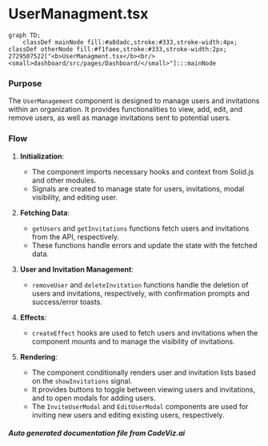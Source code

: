 # UserManagment.tsx

```mermaid
graph TD;
    classDef mainNode fill:#a8dadc,stroke:#333,stroke-width:4px;
classDef otherNode fill:#f1faee,stroke:#333,stroke-width:2px;
2729507522["<b>UserManagment.tsx</b><br/><small>dashboard/src/pages/Dashboard/</small>"]:::mainNode

```
### Purpose
The `UserManagement` component is designed to manage users and invitations within an organization. It provides functionalities to view, add, edit, and remove users, as well as manage invitations sent to potential users.

### Flow
1. **Initialization**:
   - The component imports necessary hooks and context from Solid.js and other modules.
   - Signals are created to manage state for users, invitations, modal visibility, and editing user.

2. **Fetching Data**:
   - `getUsers` and `getInvitations` functions fetch users and invitations from the API, respectively.
   - These functions handle errors and update the state with the fetched data.

3. **User and Invitation Management**:
   - `removeUser` and `deleteInvitation` functions handle the deletion of users and invitations, respectively, with confirmation prompts and success/error toasts.

4. **Effects**:
   - `createEffect` hooks are used to fetch users and invitations when the component mounts and to manage the visibility of invitations.

5. **Rendering**:
   - The component conditionally renders user and invitation lists based on the `showInvitations` signal.
   - It provides buttons to toggle between viewing users and invitations, and to open modals for adding users.
   - The `InviteUserModal` and `EditUserModal` components are used for inviting new users and editing existing users, respectively.

##### Auto generated documentation file from CodeViz.ai
